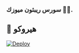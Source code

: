 ###  سورس ريبثون ميوزك 🥇🔥.

## 💜 هيروكو

[![Deploy](https://www.herokucdn.com/deploy/button.svg)](https://heroku.com/deploy?template=https://github.com/SoRsRR8r9/strong)


